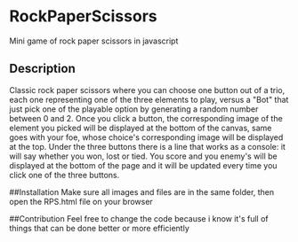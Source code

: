 # RockPaperScissors
Mini game of rock paper scissors in javascript 

## Description 
Classic rock paper scissors where you can choose one button out of a trio, each one representing one of the three elements to play, versus a "Bot" that just pick one of the playable option by generating a random number between 0 and 2. Once you click a button, the corresponding image of the element you picked will be displayed at the bottom of the canvas, same goes with your foe, whose choice's corresponding image will be displayed at the top. Under the three buttons there is a line that works as a console: it will say whether you won, lost or tied. You score and you enemy's will be displayed at the bottom of the page and it will be updated every time you click one of the three buttons.

##Installation 
Make sure all images and files are in the same folder, then open the RPS.html file on your browser

##Contribution
Feel free to change the code because i know it's full of things that can be done better or more efficiently
